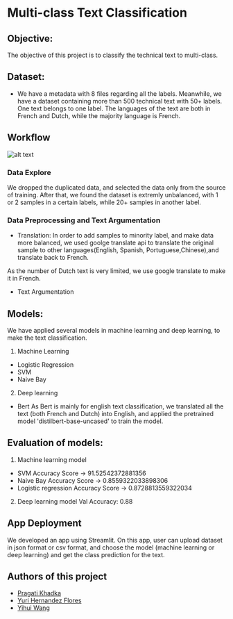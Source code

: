 # Multi-class Text Classification

## Objective: 
The objective of this project is to classify the technical text to multi-class. 

## Dataset: 
* We have a metadata with 8 files regarding all the labels. Meanwhile, we have a dataset containing more than 500 technical text with 50+ labels. One text belongs to one label. The languages of the text are both in French and Dutch, while the majority language is French. 

## Workflow
![alt text](https://github.com/yhwang0123/document_classification/blob/main/assets/workflow.png)

### Data Explore
We dropped the duplicated data, and selected the data only from the source of training. After that, we found the dataset is extremly unbalanced, with 1 or 2 samples in a certain labels, while 20+ samples in another label.

### Data Preprocessing and Text Argumentation
- Translation:
In order to add samples to minority label, and make data more balanced, we used goolge translate api to translate the original sample to other languages(English, Spanish, Portuguese,Chinese),and translate back to French.

As the number of Dutch text is very limited, we use google translate to make it in French.

- Text Argumentation


## Models:
We have applied several models in machine learning and deep learning, to make the text classification.
1. Machine Learning
- Logistic Regression
- SVM
- Naive Bay

2. Deep learning
- Bert
As Bert is mainly for english text classification, we translated all the text (both French and Dutch) into English, and applied the pretrained model 'distilbert-base-uncased' to train the model.


## Evaluation of models:
1. Machine learning model 
- SVM Accuracy Score ->  91.52542372881356
- Naive Bay Accuracy Score ->  0.8559322033898306
- Logistic regression Accuracy Score ->  0.8728813559322034

2. Deep learning model
Val Accuracy: 0.88

## App Deployment

We developed an app using Streamlit. On this app, user can upload dataset in json format or csv format, and choose the model (machine learning or deep learning) and get the class prediction for the text. 


## Authors of this project
* [Pragati Khadka](https://github.com/PragatiKhadka)
* [Yuri Hernandez Flores](https://github.com/YuriHFlowers)
* [Yihui Wang](https://github.com/yhwang0123)
 